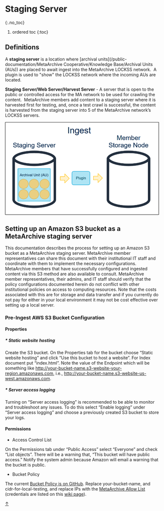 # Staging Server  <a name="top"></a>
{:.no_toc}

1. ordered toc
{:toc}

## Definitions

A **staging server** is a location where [archival units](/public-documentation/MetaArchive Cooperative/Knowledge Base/Archival Units (AUs)) are placed to await ingest into the MetaArchive LOCKSS network.  A plugin is used to "show" the LOCKSS network where the incoming AUs are located.

**Staging Server/Web Server/Harvest Server** - A server that is open to the public or controlled access for the MA network to be used for crawling the content.  MetaArchive members add content to a staging server where it is harvested first for testing, and, once a test crawl is successful, the content is harvested from the staging server into 5 of the MetaArchive network’s LOCKSS servers.

![Ingest_02.png](attachments/Ingest_02.png)

## Setting up an Amazon S3 bucket as a MetaArchive staging server

This documentation describes the process for setting up an Amazon S3 bucket as a MetaArchive staging server. MetaArchive member representatives can share this document with their institutional IT staff and coordinate with them to implement the necessary configurations. MetaArchive members that have successfully configured and ingested content via this S3 method are also available to consult. MetaArchive member representatives, their admins, and IT staff should verify that the policy configurations documented herein do not conflict with other institutional policies on access to computing resources. Note that the costs associated with this are for storage and data transfer and if you currently do not pay for either in your local environment it may not be cost effective over setting up a local server. 

### Pre-Ingest AWS S3 Bucket Configuration

#### Properties

##### * Static website hosting

Create the S3 bucket. On the Properties tab for the bucket choose “Static website hosting” and click “Use this bucket to host a website”. For Index document put “index.html”. Note the value of the Endpoint which will be something like <http://your-bucket-name.s3-website-your-region.amazonaws.com>, i.e., <http://your-bucket-name.s3-website-us-west.amazonaws.com>. 

##### * Server access logging

Turning on “Server access logging” is recommended to be able to monitor and troubleshoot any issues. To do this select “Enable logging” under “Server access logging” and choose a previously created S3 bucket to store your logs.

#### Permissions

+ Access Control List

On the Permissions tab under “Public Access” select “Everyone” and check “List objects”. There will be a warning that, “This bucket will have public access.” Notify the system admin because Amazon will email a warning that the bucket is public. 

+ Bucket Policy

The current [Bucket Policy is on GitHub](https://github.com/hannahlwang/metaarchive-s3-bucket-policy). Replace your-bucket-name, and cidr-for-local-testing, and replace IPs with the [MetaArchive Allow List](http://admin.metaarchive.org/protected/network/ips/metaarchive.ips) (credentials are listed on this [wiki page](https://wiki.metaarchive.org/metawiki/index.php/Credentials)).

<a class="top-link hide" href="#top">↑</a>
